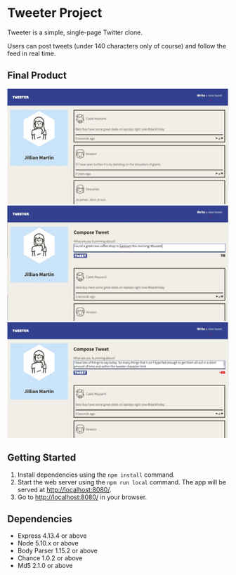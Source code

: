 # Tweeter Project

Tweeter is a simple, single-page Twitter clone.

Users can post tweets (under 140 characters only of course) and follow the feed in real time. 

## Final Product

!["Browsing the tweets"](https://github.com/jilliankmartin/tweeter/blob/d8117b9331b82b5a69261d8e692634713fae29ff/docs/D5EE705C-CBD9-4637-9CC3-594E62AEA871_1_105_c.jpeg?raw=true)
!["Write a new tweet"](https://github.com/jilliankmartin/tweeter/blob/d8117b9331b82b5a69261d8e692634713fae29ff/docs/EDE2B488-3DE1-48EF-A191-4AC5DB57EAB3_1_105_c.jpeg?raw=true)
!["Write a new tweet - over character limit"](https://github.com/jilliankmartin/tweeter/blob/d8117b9331b82b5a69261d8e692634713fae29ff/docs/FCE40C6C-48B9-4A5A-BB6E-449CE6758146_1_105_c.jpeg?raw=true)

## Getting Started

1. Install dependencies using the `npm install` command.
2. Start the web server using the `npm run local` command. The app will be served at <http://localhost:8080/>.
4. Go to <http://localhost:8080/> in your browser.

## Dependencies

- Express 4.13.4 or above
- Node 5.10.x or above
- Body Parser 1.15.2 or above
- Chance 1.0.2 or above
- Md5 2.1.0 or above